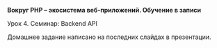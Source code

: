 **Вокруг PHP – экосистема веб-приложений. Обучение в записи**

Урок 4. Семинар: Backend API

Домашнее задание написано на последних слайдах в презентации.